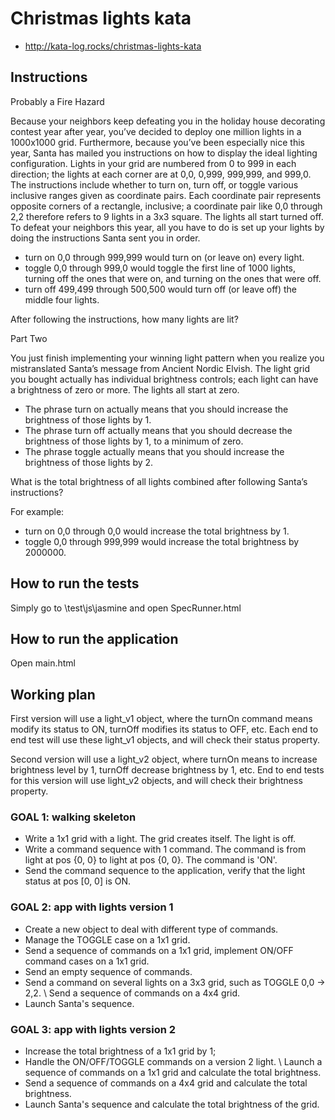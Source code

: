# Christmas lights kata

* http://kata-log.rocks/christmas-lights-kata

## Instructions

Probably a Fire Hazard

Because your neighbors keep defeating you in the holiday house decorating contest year after year, you’ve decided to deploy one million lights in a 1000x1000 grid. Furthermore, because you’ve been especially nice this year, Santa has mailed you instructions on how to display the ideal lighting configuration. Lights in your grid are numbered from 0 to 999 in each direction; the lights at each corner are at 0,0, 0,999, 999,999, and 999,0. The instructions include whether to turn on, turn off, or toggle various inclusive ranges given as coordinate pairs. Each coordinate pair represents opposite corners of a rectangle, inclusive; a coordinate pair like 0,0 through 2,2 therefore refers to 9 lights in a 3x3 square. The lights all start turned off. To defeat your neighbors this year, all you have to do is set up your lights by doing the instructions Santa sent you in order.

* turn on 0,0 through 999,999 would turn on (or leave on) every light.
* toggle 0,0 through 999,0 would toggle the first line of 1000 lights, turning off the ones that were on, and turning on the ones that were off.
* turn off 499,499 through 500,500 would turn off (or leave off) the middle four lights.

After following the instructions, how many lights are lit?

Part Two

You just finish implementing your winning light pattern when you realize you mistranslated Santa’s message from Ancient Nordic Elvish. The light grid you bought actually has individual brightness controls; each light can have a brightness of zero or more. The lights all start at zero.

* The phrase turn on actually means that you should increase the brightness of those lights by 1.
* The phrase turn off actually means that you should decrease the brightness of those lights by 1, to a minimum of zero.
* The phrase toggle actually means that you should increase the brightness of those lights by 2.

What is the total brightness of all lights combined after following Santa’s instructions?

For example:

* turn on 0,0 through 0,0 would increase the total brightness by 1.
* toggle 0,0 through 999,999 would increase the total brightness by 2000000.

## How to run the tests

Simply go to \test\js\jasmine and open SpecRunner.html

## How to run the application

Open main.html

## Working plan

First version will use a light_v1 object, where the turnOn command means modify its status to ON, turnOff modifies its status to OFF, etc.
Each end to end test will use these light_v1 objects, and will check their status property.

Second version will use a light_v2 object, where turnOn means to increase brightness level by 1, turnOff decrease brightness by 1, etc.
End to end tests for this version will use light_v2 objects, and will check their brightness property.

### GOAL 1: walking skeleton

* Write a 1x1 grid with a light. The grid creates itself. The light is off.
* Write a command sequence with 1 command. The command is from light at pos {0, 0} to light at pos {0, 0}. The command is 'ON'.
* Send the command sequence to the application, verify that the light status at pos [0, 0] is ON. 

### GOAL 2: app with lights version 1

* Create a new object to deal with different type of commands. 
* Manage the TOGGLE case on a 1x1 grid. 
* Send a sequence of commands on a 1x1 grid, implement ON/OFF command cases on a 1x1 grid. 
* Send an empty sequence of commands. 
* Send a command on several lights on a 3x3 grid, such as TOGGLE 0,0 -> 2,2. \ Send a sequence of commands on a 4x4 grid. 
* Launch Santa's sequence. 

### GOAL 3: app with lights version 2

* Increase the total brightness of a 1x1 grid by 1; 
* Handle the ON/OFF/TOGGLE commands on a version 2 light. \ Launch a sequence of commands on a 1x1 grid and calculate the total brightness. 
* Send a sequence of commands on a 4x4 grid and calculate the total brightness. 
* Launch Santa's sequence and calculate the total brightness of the grid.
